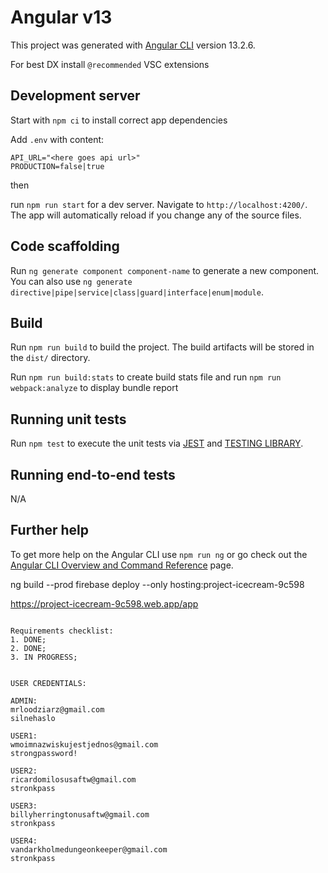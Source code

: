 # Angular v13

This project was generated with [Angular CLI](https://github.com/angular/angular-cli) version 13.2.6.

For best DX install `@recommended` VSC extensions

## Development server

Start with `npm ci` to install correct app dependencies

Add `.env` with content:

```
API_URL="<here goes api url>"
PRODUCTION=false|true
```

then

run `npm run start` for a dev server. Navigate to `http://localhost:4200/`. The app will automatically reload if you change any of the source files.

## Code scaffolding

Run `ng generate component component-name` to generate a new component. You can also use `ng generate directive|pipe|service|class|guard|interface|enum|module`.

## Build

Run `npm run build` to build the project. The build artifacts will be stored in the `dist/` directory.

Run `npm run build:stats` to create build stats file and run `npm run webpack:analyze` to display bundle report

## Running unit tests

Run `npm test` to execute the unit tests via [JEST](https://jestjs.io/) and [TESTING LIBRARY](https://testing-library.com/docs/angular-testing-library/intro).

## Running end-to-end tests

N/A

## Further help

To get more help on the Angular CLI use `npm run ng` or go check out the [Angular CLI Overview and Command Reference](https://angular.io/cli) page.

<!--  -->

ng build --prod
firebase deploy --only hosting:project-icecream-9c598

https://project-icecream-9c598.web.app/app

~~~~~~~~~~~~~~~~~~~~~~~~~~~~~~~~~~~~~~~~

Requirements checklist:
1. DONE;
2. DONE;
3. IN PROGRESS;


USER CREDENTIALS:

ADMIN:
mrloodziarz@gmail.com
silnehaslo

USER1:
wmoimnazwiskujestjednos@gmail.com
strongpassword!

USER2:
ricardomilosusaftw@gmail.com
stronkpass

USER3:
billyherringtonusaftw@gmail.com
stronkpass

USER4:
vandarkholmedungeonkeeper@gmail.com
stronkpass










